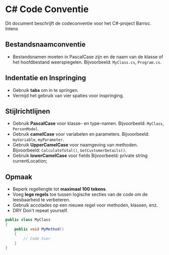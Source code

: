 # C# Code Conventie

Dit document beschrijft de codeconventie voor het C#-project Barroc. Intens

## Bestandsnaamconventie

- Bestandsnamen moeten in PascalCase zijn en de naam van de klasse of het hoofdbestand weerspiegelen. Bijvoorbeeld: `MyClass.cs`, `Program.cs`.

## Indentatie en Inspringing

- Gebruik  **tabs** om in te springen.
- Vermijd het gebruik van vier spaties voor inspringing.

## Stijlrichtlijnen

- Gebruik **PascalCase** voor klasse- en type-namen. Bijvoorbeeld: `MyClass`, `PersonModel`.
- Gebruik **camelCase** voor variabelen en parameters. Bijvoorbeeld: `myVariable`, `myParameter`.
- Gebruik **UpperCamelCase** voor naamgeving van methoden. Bijvoorbeeld: `CalculateTotal()`, `GetCustomerDetails()`.
- Gebruik **lowerCamelCase** voor fields Bijvoorbeeld:  private string currentLocation;
## Opmaak

- Beperk regellengte tot **maximaal 100 tekens**.
- Voeg **lege regels** toe tussen logische secties van de code om de leesbaarheid te verbeteren.
- Gebruik accolades op een nieuwe regel voor methoden, klassen, enz.
- DRY Don't repeat yourself.

```csharp
public class MyClass
{
    public void MyMethod()
    {
        // Code hier
    }
}


